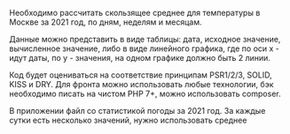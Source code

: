 Необходимо рассчитать скользящее среднее для температуры в Москве за 2021 год, по дням, неделям и месяцам.

Данные можно представить в виде таблицы: дата, исходное значение, вычисленное значение, 
либо в виде линейного графика, где по оси x - идут даты, по y - значения, на одном графике должно быть 2 линии.

Код будет оцениваться на соответствие принципам PSR1/2/3, SOLID, KISS и DRY. 
Для фронта можно использовать любые технологии, бэк необходимо писать на чистом PHP 7+, 
можно использовать composer.

В приложении файл со статистикой погоды за 2021 год. За каждые сутки есть несколько значений,
нужно использовать среднее
